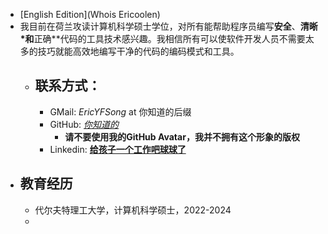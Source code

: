 - [English Edition](Whois Ericoolen)
- 我目前在荷兰攻读计算机科学硕士学位，对所有能帮助程序员编写**安全**、**清晰*和**正确**代码的工具技术感兴趣。我相信所有可以使软件开发人员不需要太多的技巧就能高效地编写干净的代码的编码模式和工具。
	- ## 联系方式：
		- GMail: *EricYFSong* at 你知道的后缀
		- GitHub: *[你知道的](https://www.github.com/Eric-Song-Nop)*
			- **请不要使用我的GitHub Avatar，我并不拥有这个形象的版权**
		- Linkedin: **[给孩子一个工作吧球球了](https://www.linkedin.com/in/yifan-song-938b79235/)**
- ## 教育经历
	- 代尔夫特理工大学，计算机科学硕士，2022-2024
	-